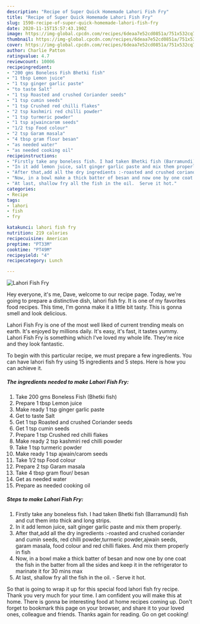 ```yaml
---
description: "Recipe of Super Quick Homemade Lahori Fish Fry"
title: "Recipe of Super Quick Homemade Lahori Fish Fry"
slug: 1590-recipe-of-super-quick-homemade-lahori-fish-fry
date: 2020-11-15T15:57:43.190Z
image: https://img-global.cpcdn.com/recipes/6deaa7e52cd0851a/751x532cq70/lahori-fish-fry-recipe-main-photo.jpg
thumbnail: https://img-global.cpcdn.com/recipes/6deaa7e52cd0851a/751x532cq70/lahori-fish-fry-recipe-main-photo.jpg
cover: https://img-global.cpcdn.com/recipes/6deaa7e52cd0851a/751x532cq70/lahori-fish-fry-recipe-main-photo.jpg
author: Charlie Patton
ratingvalue: 4.7
reviewcount: 10006
recipeingredient:
- "200 gms Boneless Fish Bhetki fish"
- "1 tbsp Lemon juice"
- "1 tsp ginger garlic paste"
- "to taste Salt"
- "1 tsp Roasted and crushed Coriander seeds"
- "1 tsp cumin seeds"
- "1 tsp Crushed red chilli flakes"
- "2 tsp kashmiri red chilli powder"
- "1 tsp turmeric powder"
- "1 tsp ajwaincarom seeds"
- "1/2 tsp Food colour"
- "2 tsp Garam masala"
- "4 tbsp gram flour besan"
- "as needed water"
- "as needed cooking oil"
recipeinstructions:
- "Firstly take any boneless fish. I had taken Bhetki fish (Barramundi) fish and cut them into thick and long strips."
- "In it add lemon juice, salt ginger garlic paste and mix them properly."
- "After that,add all the dry ingredients :-roasted and crushed coriander and cumin seeds, red chilli powder,turmeric powder,ajwain seeds, garam masala, food colour and red chilli flakes. And mix them properly in fish"
- "Now, in a bowl make a thick batter of besan and now one by one coat the fish in the batter from all the sides and keep it in the refrigerator to marinate it for 30 mins max"
- "At last, shallow fry all the fish in the oil.  Serve it hot."
categories:
- Recipe
tags:
- lahori
- fish
- fry

katakunci: lahori fish fry 
nutrition: 219 calories
recipecuisine: American
preptime: "PT33M"
cooktime: "PT49M"
recipeyield: "4"
recipecategory: Lunch

---
```



![Lahori Fish Fry](https://img-global.cpcdn.com/recipes/6deaa7e52cd0851a/751x532cq70/lahori-fish-fry-recipe-main-photo.jpg)

Hey everyone, it's me, Dave, welcome to our recipe page. Today, we're going to prepare a distinctive dish, lahori fish fry. It is one of my favorites food recipes. This time, I'm gonna make it a little bit tasty. This is gonna smell and look delicious.

Lahori Fish Fry is one of the most well liked of current trending meals on earth. It's enjoyed by millions daily. It's easy, it's fast, it tastes yummy. Lahori Fish Fry is something which I've loved my whole life. They're nice and they look fantastic.




To begin with this particular recipe, we must prepare a few ingredients. You can have lahori fish fry using 15 ingredients and 5 steps. Here is how you can achieve it.

<!--inarticleads1-->

##### The ingredients needed to make Lahori Fish Fry:

1. Take 200 gms Boneless Fish (Bhetki fish)
1. Prepare 1 tbsp Lemon juice
1. Make ready 1 tsp ginger garlic paste
1. Get to taste Salt
1. Get 1 tsp Roasted and crushed Coriander seeds
1. Get 1 tsp cumin seeds
1. Prepare 1 tsp Crushed red chilli flakes
1. Make ready 2 tsp kashmiri red chilli powder
1. Take 1 tsp turmeric powder
1. Make ready 1 tsp ajwain/carom seeds
1. Take 1/2 tsp Food colour
1. Prepare 2 tsp Garam masala
1. Take 4 tbsp gram flour/ besan
1. Get as needed water
1. Prepare as needed cooking oil




<!--inarticleads2-->

##### Steps to make Lahori Fish Fry:

1. Firstly take any boneless fish. I had taken Bhetki fish (Barramundi) fish and cut them into thick and long strips.
1. In it add lemon juice, salt ginger garlic paste and mix them properly.
1. After that,add all the dry ingredients :-roasted and crushed coriander and cumin seeds, red chilli powder,turmeric powder,ajwain seeds, garam masala, food colour and red chilli flakes. And mix them properly in fish
1. Now, in a bowl make a thick batter of besan and now one by one coat the fish in the batter from all the sides and keep it in the refrigerator to marinate it for 30 mins max
1. At last, shallow fry all the fish in the oil.  - Serve it hot.




So that is going to wrap it up for this special food lahori fish fry recipe. Thank you very much for your time. I am confident you will make this at home. There is gonna be interesting food at home recipes coming up. Don't forget to bookmark this page on your browser, and share it to your loved ones, colleague and friends. Thanks again for reading. Go on get cooking!
